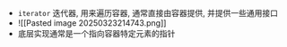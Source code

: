 - `iterator` 迭代器, 用来遍历容器, 通常直接由容器提供, 并提供一些通用接口
- ![[Pasted image 20250323214743.png]]
- 底层实现通常是一个指向容器特定元素的指针